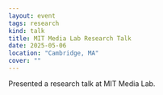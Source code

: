```yaml
---
layout: event
tags: research
kind: talk
title: MIT Media Lab Research Talk
date: 2025-05-06
location: "Cambridge, MA"
cover: ""
---
```


Presented a research talk at MIT Media Lab.

